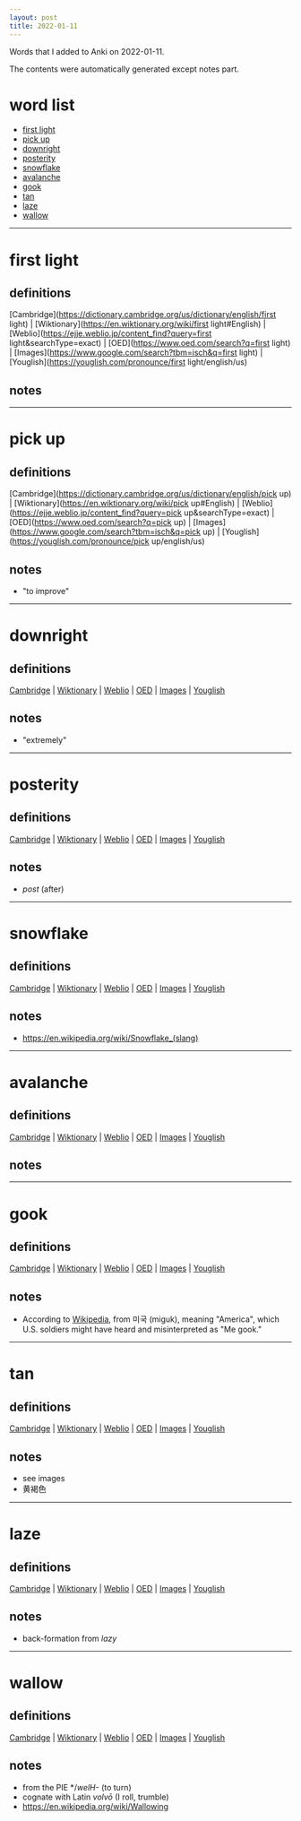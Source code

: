 ```yaml
---
layout: post
title: 2022-01-11
---
```


Words that I added to Anki on 2022-01-11.

The contents were automatically generated except notes part.
# word list
- [first light](#first-light)
- [pick up](#pick-up)
- [downright](#downright)
- [posterity](#posterity)
- [snowflake](#snowflake)
- [avalanche](#avalanche)
- [gook](#gook)
- [tan](#tan)
- [laze](#laze)
- [wallow](#wallow)

---

# first light
## definitions
[Cambridge](https://dictionary.cambridge.org/us/dictionary/english/first light)
|
[Wiktionary](https://en.wiktionary.org/wiki/first light#English)
|
[Weblio](https://ejje.weblio.jp/content_find?query=first light&searchType=exact)
|
[OED](https://www.oed.com/search?q=first light)
|
[Images](https://www.google.com/search?tbm=isch&q=first light)
|
[Youglish](https://youglish.com/pronounce/first light/english/us)

## notes

---

# pick up
## definitions
[Cambridge](https://dictionary.cambridge.org/us/dictionary/english/pick up)
|
[Wiktionary](https://en.wiktionary.org/wiki/pick up#English)
|
[Weblio](https://ejje.weblio.jp/content_find?query=pick up&searchType=exact)
|
[OED](https://www.oed.com/search?q=pick up)
|
[Images](https://www.google.com/search?tbm=isch&q=pick up)
|
[Youglish](https://youglish.com/pronounce/pick up/english/us)

## notes
- "to improve"

---

# downright
## definitions
[Cambridge](https://dictionary.cambridge.org/us/dictionary/english/downright)
|
[Wiktionary](https://en.wiktionary.org/wiki/downright#English)
|
[Weblio](https://ejje.weblio.jp/content_find?query=downright&searchType=exact)
|
[OED](https://www.oed.com/search?q=downright)
|
[Images](https://www.google.com/search?tbm=isch&q=downright)
|
[Youglish](https://youglish.com/pronounce/downright/english/us)

## notes
- "extremely"

---

# posterity
## definitions
[Cambridge](https://dictionary.cambridge.org/us/dictionary/english/posterity)
|
[Wiktionary](https://en.wiktionary.org/wiki/posterity#English)
|
[Weblio](https://ejje.weblio.jp/content_find?query=posterity&searchType=exact)
|
[OED](https://www.oed.com/search?q=posterity)
|
[Images](https://www.google.com/search?tbm=isch&q=posterity)
|
[Youglish](https://youglish.com/pronounce/posterity/english/us)

## notes
- *post* (after)

---

# snowflake
## definitions
[Cambridge](https://dictionary.cambridge.org/us/dictionary/english/snowflake)
|
[Wiktionary](https://en.wiktionary.org/wiki/snowflake#English)
|
[Weblio](https://ejje.weblio.jp/content_find?query=snowflake&searchType=exact)
|
[OED](https://www.oed.com/search?q=snowflake)
|
[Images](https://www.google.com/search?tbm=isch&q=snowflake)
|
[Youglish](https://youglish.com/pronounce/snowflake/english/us)

## notes
- <https://en.wikipedia.org/wiki/Snowflake_(slang)>

---

# avalanche
## definitions
[Cambridge](https://dictionary.cambridge.org/us/dictionary/english/avalanche)
|
[Wiktionary](https://en.wiktionary.org/wiki/avalanche#English)
|
[Weblio](https://ejje.weblio.jp/content_find?query=avalanche&searchType=exact)
|
[OED](https://www.oed.com/search?q=avalanche)
|
[Images](https://www.google.com/search?tbm=isch&q=avalanche)
|
[Youglish](https://youglish.com/pronounce/avalanche/english/us)

## notes

---

# gook
## definitions
[Cambridge](https://dictionary.cambridge.org/us/dictionary/english/gook)
|
[Wiktionary](https://en.wiktionary.org/wiki/gook#English)
|
[Weblio](https://ejje.weblio.jp/content_find?query=gook&searchType=exact)
|
[OED](https://www.oed.com/search?q=gook)
|
[Images](https://www.google.com/search?tbm=isch&q=gook)
|
[Youglish](https://youglish.com/pronounce/gook/english/us)

## notes
- According to [Wikipedia](https://en.wikipedia.org/wiki/Gook), from 미국 (miguk), meaning "America", which U.S. soldiers might have heard and misinterpreted as "Me gook."

---

# tan
## definitions
[Cambridge](https://dictionary.cambridge.org/us/dictionary/english/tan)
|
[Wiktionary](https://en.wiktionary.org/wiki/tan#English)
|
[Weblio](https://ejje.weblio.jp/content_find?query=tan&searchType=exact)
|
[OED](https://www.oed.com/search?q=tan)
|
[Images](https://www.google.com/search?tbm=isch&q=tan)
|
[Youglish](https://youglish.com/pronounce/tan/english/us)

## notes
- see images
- 黄褐色


---

# laze
## definitions
[Cambridge](https://dictionary.cambridge.org/us/dictionary/english/laze)
|
[Wiktionary](https://en.wiktionary.org/wiki/laze#English)
|
[Weblio](https://ejje.weblio.jp/content_find?query=laze&searchType=exact)
|
[OED](https://www.oed.com/search?q=laze)
|
[Images](https://www.google.com/search?tbm=isch&q=laze)
|
[Youglish](https://youglish.com/pronounce/laze/english/us)

## notes
- back-formation from *lazy*

---

# wallow
## definitions
[Cambridge](https://dictionary.cambridge.org/us/dictionary/english/wallow)
|
[Wiktionary](https://en.wiktionary.org/wiki/wallow#English)
|
[Weblio](https://ejje.weblio.jp/content_find?query=wallow&searchType=exact)
|
[OED](https://www.oed.com/search?q=wallow)
|
[Images](https://www.google.com/search?tbm=isch&q=wallow)
|
[Youglish](https://youglish.com/pronounce/wallow/english/us)

## notes
- from the PIE */*welH-* (to turn)
- cognate with Latin *volvō* (I roll, trumble)
- <https://en.wikipedia.org/wiki/Wallowing>

